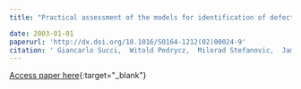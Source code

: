 ```yaml
---
title: "Practical assessment of the models for identification of defect-prone classes in object-oriented commercial systems using design metrics"

date: 2003-01-01
paperurl: 'http://dx.doi.org/10.1016/S0164-1212(02)00024-9'
citation: ' Giancarlo Succi,  Witold Pedrycz,  Milorad Stefanovic,  James Miller, &quot;Practical assessment of the models for identification of defect-prone classes in object-oriented commercial systems using design metrics.&quot;, 2003.'
---
```

[Access paper here](http://dx.doi.org/10.1016/S0164-1212(02)00024-9){:target="_blank"}
